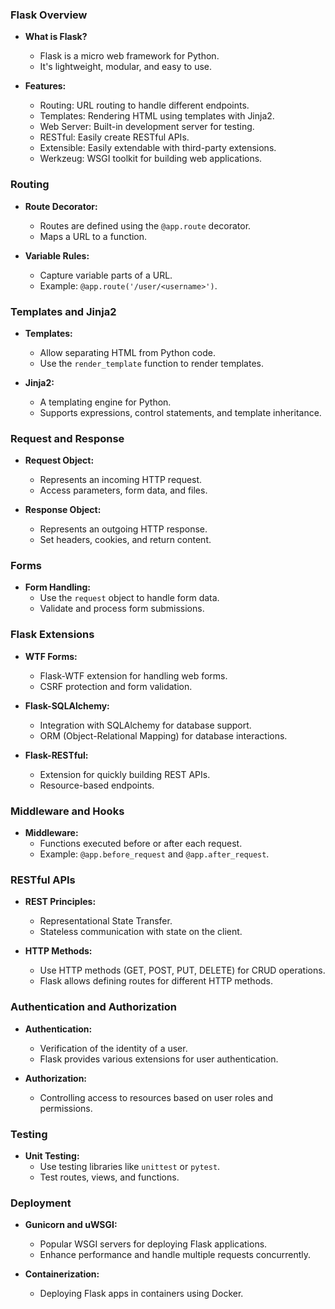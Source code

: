 ### Flask Overview

- **What is Flask?**
  - Flask is a micro web framework for Python.
  - It's lightweight, modular, and easy to use.

- **Features:**
  - Routing: URL routing to handle different endpoints.
  - Templates: Rendering HTML using templates with Jinja2.
  - Web Server: Built-in development server for testing.
  - RESTful: Easily create RESTful APIs.
  - Extensible: Easily extendable with third-party extensions.
  - Werkzeug: WSGI toolkit for building web applications.

### Routing

- **Route Decorator:**
  - Routes are defined using the `@app.route` decorator.
  - Maps a URL to a function.

- **Variable Rules:**
  - Capture variable parts of a URL.
  - Example: `@app.route('/user/<username>')`.

### Templates and Jinja2

- **Templates:**
  - Allow separating HTML from Python code.
  - Use the `render_template` function to render templates.

- **Jinja2:**
  - A templating engine for Python.
  - Supports expressions, control statements, and template inheritance.

### Request and Response

- **Request Object:**
  - Represents an incoming HTTP request.
  - Access parameters, form data, and files.

- **Response Object:**
  - Represents an outgoing HTTP response.
  - Set headers, cookies, and return content.

### Forms

- **Form Handling:**
  - Use the `request` object to handle form data.
  - Validate and process form submissions.

### Flask Extensions

- **WTF Forms:**
  - Flask-WTF extension for handling web forms.
  - CSRF protection and form validation.

- **Flask-SQLAlchemy:**
  - Integration with SQLAlchemy for database support.
  - ORM (Object-Relational Mapping) for database interactions.

- **Flask-RESTful:**
  - Extension for quickly building REST APIs.
  - Resource-based endpoints.

### Middleware and Hooks

- **Middleware:**
  - Functions executed before or after each request.
  - Example: `@app.before_request` and `@app.after_request`.

### RESTful APIs

- **REST Principles:**
  - Representational State Transfer.
  - Stateless communication with state on the client.

- **HTTP Methods:**
  - Use HTTP methods (GET, POST, PUT, DELETE) for CRUD operations.
  - Flask allows defining routes for different HTTP methods.

### Authentication and Authorization

- **Authentication:**
  - Verification of the identity of a user.
  - Flask provides various extensions for user authentication.

- **Authorization:**
  - Controlling access to resources based on user roles and permissions.

### Testing

- **Unit Testing:**
  - Use testing libraries like `unittest` or `pytest`.
  - Test routes, views, and functions.

### Deployment

- **Gunicorn and uWSGI:**
  - Popular WSGI servers for deploying Flask applications.
  - Enhance performance and handle multiple requests concurrently.

- **Containerization:**
  - Deploying Flask apps in containers using Docker.
